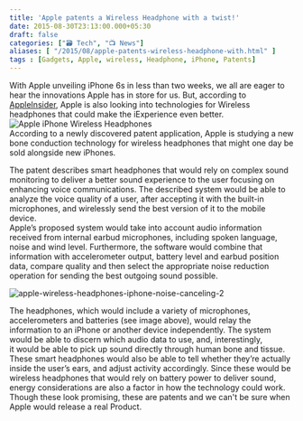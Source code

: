 ```yaml
---
title: 'Apple patents a Wireless Headphone with a twist!'
date: 2015-08-30T23:13:00.000+05:30
draft: false
categories: ["🗃️ Tech", "📺 News"]
aliases: [ "/2015/08/apple-patents-wireless-headphone-with.html" ]
tags : [Gadgets, Apple, wireless, Headphone, iPhone, Patents]
---
```


With Apple unveiling iPhone 6s in less than two weeks, we all are eager to hear the innovations Apple has in store for us. But, according to [AppleInsider](https://appleinsider.com/articles/15/08/27/apple-researching-noise-cancelling-wireless-earphones-with-bone-conduction-tech), Apple is also looking into technologies for Wireless headphones that could make the iExperience even better.  
![Apple iPhone Wireless Headphones](https://i1.wp.com/cdn.bgr.com/2015/08/apple-wireless-headphones-iphone-noise-canceling-1.jpg?w=625 "Apple iPhone Wireless Headphones")  
According to a newly discovered patent application, Apple is studying a new bone conduction technology for wireless headphones that might one day be sold alongside new iPhones.  
  
The patent describes smart headphones that would rely on complex sound monitoring to deliver a better sound experience to the user focusing on enhancing voice communications. The described system would be able to analyze the voice quality of a user, after accepting it with the built-in microphones, and wirelessly send the best version of it to the mobile device.  
Apple’s proposed system would take into account audio information received from internal earbud microphones, including spoken language, noise and wind level. Furthermore, the software would combine that information with accelerometer output, battery level and earbud position data, compare quality and then select the appropriate noise reduction operation for sending the best outgoing sound possible.  
  
![apple-wireless-headphones-iphone-noise-canceling-2](https://cdn.bgr.com/2015/08/apple-wireless-headphones-iphone-noise-canceling-2.jpg?w=624)  
  
The headphones, which would include a variety of microphones, accelerometers and batteries (see image above), would relay the information to an iPhone or another device independently. The system would be able to discern which audio data to use, and, interestingly, it would be able to pick up sound directly through human bone and tissue.  
These smart headphones would also be able to tell whether they’re actually inside the user’s ears, and adjust activity accordingly. Since these would be wireless headphones that would rely on battery power to deliver sound, energy considerations are also a factor in how the technology could work.  
Though these look promising, these are patents and we can't be sure when Apple would release a real Product.